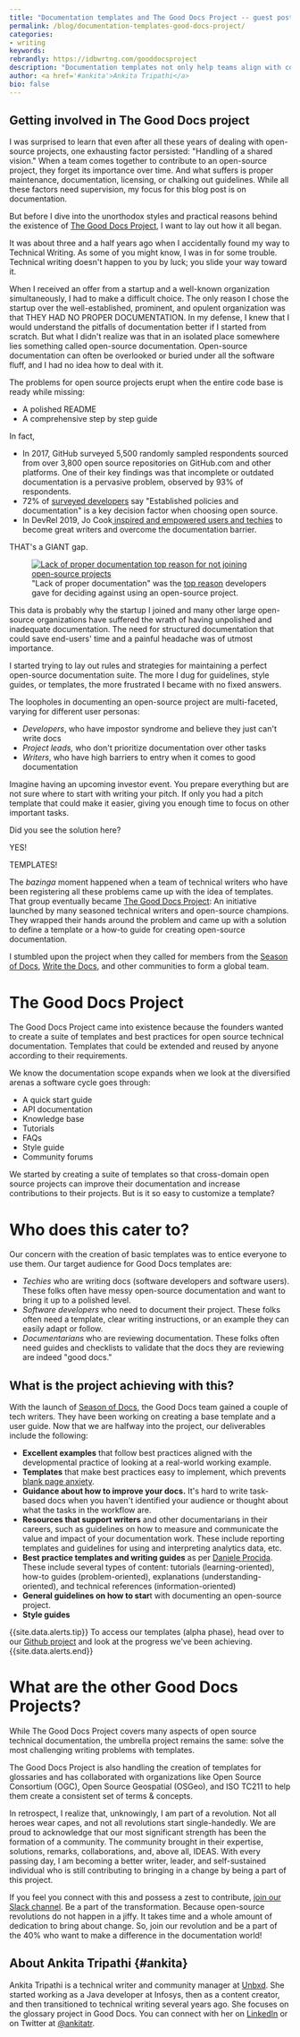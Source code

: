 ```yaml
---
title: "Documentation templates and The Good Docs Project -- guest post by Ankita Tripathi"
permalink: /blog/documentation-templates-good-docs-project/
categories:
- writing
keywords:
rebrandly: https://idbwrtng.com/gooddocsproject
description: "Documentation templates not only help teams align with consistent approaches in docs, templates help guide engineers, non-writers, or other roles in creating content, removing the intimidation of a blank page. A group of writers passionate about templates have been working together to create templates for a variety of documentation scenarios. This group's project is called <a href='https://thegooddocsproject.dev/'>The Good Docs Project</a>. The project makes available templates for API overviews, quickstart, reference, how-to topics, discussions, tutorials, and more. The following is a guest post by <a href='#ankita'>Ankita Tripathi</a>, a member of The Good Docs project, discussing the project and her motivations for getting involved."
author: <a href='#ankita'>Ankita Tripathi</a>
bio: false
---
```


## Getting involved in The Good Docs project

I was surprised to learn that even after all these years of dealing with open-source projects, one exhausting factor persisted: "Handling of a shared vision." When a team comes together to contribute to an open-source project, they forget its importance over time. And what suffers is proper maintenance, documentation, licensing, or chalking out guidelines. While all these factors need supervision, my focus for this blog post is on documentation.

But before I dive into the unorthodox styles and practical reasons behind the existence of [The Good Docs Project](https://thegooddocsproject.dev/), I want to lay out how it all began.

It was about three and a half years ago when I accidentally found my way to Technical Writing. As some of you might know, I was in for some trouble. Technical writing doesn't happen to you by luck; you slide your way toward it.

When I received an offer from a startup and a well-known organization simultaneously, I had to make a difficult choice. The only reason I chose the startup over the well-established, prominent, and opulent organization was that THEY HAD NO PROPER DOCUMENTATION. In my defense, I knew that I would understand the pitfalls of documentation better if I started from scratch. But what I didn't realize was that in an isolated place somewhere lies something called open-source documentation. Open-source documentation can often be overlooked or buried under all the software fluff, and I had no idea how to deal with it.

The problems for open source projects erupt when the entire code base is ready while missing:

*   A polished README
*   A comprehensive step by step guide

In fact,

*   In 2017, GitHub surveyed 5,500 randomly sampled respondents sourced from over 3,800 open source repositories on GitHub.com and other platforms. One of their key findings was that incomplete or outdated documentation is a pervasive problem, observed by 93% of respondents.
*   72% of [surveyed developers](https://cdn2.hubspot.net/hubfs/4008838/Resources/The-2019-Tidelift-managed-open-source-survey-results.pdf) say "Established policies and documentation" is a key decision factor when choosing open source.
*   In DevRel 2019, Jo Cook[ inspired and empowered users and techies](https://github.com/archaeogeek/devrelcon2019/blob/master/empowering-users-and-techies-to-become-great-writers-devrelcon2019+notes.pdf) to become great writers and overcome the documentation barrier.

THAT's a GIANT gap.

<figure><a href="https://www.digitalocean.com/currents/october-2018/"><img src="https://s3.us-west-1.wasabisys.com/idbwmedia.com/images/problems-open-source-ankita.png" alt="Lack of proper documentation top reason for not joining open-source projects" /></a><figcaption>"Lack of proper documentation" was the <a href="https://www.digitalocean.com/currents/october-2018/">top reason</a> developers gave for deciding against using an open-source project.</figcaption></figure>

This data is probably why the startup I joined and many other large open-source organizations have suffered the wrath of having unpolished and inadequate documentation. The need for structured documentation that could save end-users' time and a painful headache was of utmost importance.

I started trying to lay out rules and strategies for maintaining a perfect open-source documentation suite. The more I dug for guidelines, style guides, or templates, the more frustrated I became with no fixed answers.

The loopholes in documenting an open-source project are multi-faceted, varying for different user personas:

*   _Developers_, who have impostor syndrome and believe they just can't write docs
*   _Project leads,_ who don't prioritize documentation over other tasks
*   _Writers_, who have high barriers to entry when it comes to good documentation

Imagine having an upcoming investor event. You prepare everything but are not sure where to start with writing your pitch. If only you had a pitch template that could make it easier, giving you enough time to focus on other important tasks.

Did you see the solution here?

YES!

TEMPLATES!

The *bazinga* moment happened when a team of technical writers who have been registering all these problems came up with the idea of templates. That group eventually became [The Good Docs Project](https://thegooddocsproject.dev/): An initiative launched by many seasoned technical writers and open-source champions. They wrapped their hands around the problem and came up with a solution to define a template or a how-to guide for creating open-source documentation.

I stumbled upon the project when they called for members from the [Season of Docs](https://developers.google.com/season-of-docs), [Write the Docs](https://www.writethedocs.org/), and other communities to form a global team.

# The Good Docs Project

The Good Docs Project came into existence because the founders wanted to create a suite of templates and best practices for open source technical documentation. Templates that could be extended and reused by anyone according to their requirements.

We know the documentation scope expands when we look at the diversified arenas a software cycle goes through:

*   A quick start guide
*   API documentation
*   Knowledge base
*   Tutorials
*   FAQs
*   Style guide
*   Community forums

We started by creating a suite of templates so that cross-domain open source projects can improve their documentation and increase contributions to their projects. But is it so easy to customize a template?

# Who does this cater to?

Our concern with the creation of basic templates was to entice everyone to use them. Our target audience for Good Docs templates are:

*   _Techies_ who are writing docs (software developers and software users). These folks often have messy open-source documentation and want to bring it up to a polished level.
*   _Software developers_ who need to document their project. These folks often need a template, clear writing instructions, or an example they can easily adapt or follow.
*   _Documentarians_ who are reviewing documentation. These folks often need guides and checklists to validate that the docs they are reviewing are indeed "good docs."

## What is the project achieving with this?

With the launch of [Season of Docs](https://developers.google.com/season-of-docs), the Good Docs team gained a couple of tech writers. They have been working on creating a base template and a user guide. Now that we are halfway into the project, our deliverables include the following:

*   **Excellent examples** that follow best practices aligned with the developmental practice of looking at a real-world working example.
*   **Templates** that make best practices easy to implement, which prevents [blank page anxiety](https://gifimage.net/blinking-cursor-gif-3/).
*   **Guidance about how to improve your docs.** It's hard to write task-based docs when you haven't identified your audience or thought about what the tasks in the workflow are.
*   **Resources that support writers** and other documentarians in their careers, such as guidelines on how to measure and communicate the value and impact of your documentation work. These include reporting templates and guidelines for using and interpreting analytics data, etc.
*   **Best practice templates and writing guides** as per [Daniele Procida](https://www.divio.com/blog/documentation/). These include several types of content: tutorials (learning-oriented), how-to guides (problem-oriented),  explanations (understanding-oriented), and technical references (information-oriented)
*   **General guidelines on how to star**t with documenting an open-source project.
*   **Style guides**

{{site.data.alerts.tip}} To access our templates (alpha phase), head over to our <a href='https://github.com/thegooddocsproject/templates'>Github project</a> and look at the progress we've been achieving. {{site.data.alerts.end}}

# What are the other Good Docs Projects?

While The Good Docs Project covers many aspects of open source technical documentation, the umbrella project remains the same: solve the most challenging writing problems with templates.

The Good Docs Project is also handling the creation of templates for glossaries and has collaborated with organizations like Open Source Consortium (OGC), Open Source Geospatial (OSGeo), and ISO TC211 to help them create a consistent set of terms & concepts.

In retrospect, I realize that, unknowingly, I am part of a revolution. Not all heroes wear capes, and not all revolutions start single-handedly. We are proud to acknowledge that our most significant strength has been the formation of a community. The community brought in their expertise, solutions, remarks, collaborations, and, above all, IDEAS. With every passing day, I am becoming a better writer, leader, and self-sustained individual who is still contributing to bringing in a change by being a part of this project.

If you feel you connect with this and possess a zest to contribute, [join our Slack channel](https://join.slack.com/t/thegooddocs/shared_invite/). Be a part of the transformation. Because open-source revolutions do not happen in a jiffy. It takes time and a whole amount of dedication to bring about change. So, join our revolution and be a part of the 40% who want to make a difference in the documentation world!

## About Ankita Tripathi {#ankita}

Ankita Tripathi is a technical writer and community manager at [Unbxd](https://unbxd.com/). She started working as a Java developer at Infosys, then as a content creator, and then transitioned to technical writing several years ago. She focuses on the glossary project in Good Docs. You can connect with her on [LinkedIn](https://www.linkedin.com/in/writer-tripathi/) or on Twitter at [@ankitatr](https://twitter.com/ankitatr).
